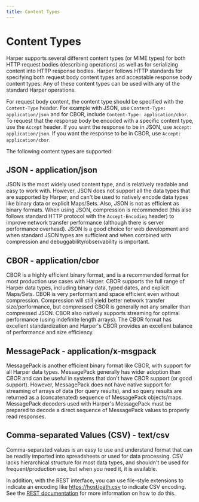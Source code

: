 ```yaml
---
title: Content Types
---
```


# Content Types

Harper supports several different content types (or MIME types) for both HTTP request bodies (describing operations) as well as for serializing content into HTTP response bodies. Harper follows HTTP standards for specifying both request body content types and acceptable response body content types. Any of these content types can be used with any of the standard Harper operations.

For request body content, the content type should be specified with the `Content-Type` header. For example with JSON, use `Content-Type: application/json` and for CBOR, include `Content-Type: application/cbor`. To request that the response body be encoded with a specific content type, use the `Accept` header. If you want the response to be in JSON, use `Accept: application/json`. If you want the response to be in CBOR, use `Accept: application/cbor`.

The following content types are supported:

## JSON - application/json

JSON is the most widely used content type, and is relatively readable and easy to work with. However, JSON does not support all the data types that are supported by Harper, and can't be used to natively encode data types like binary data or explicit Maps/Sets. Also, JSON is not as efficient as binary formats. When using JSON, compression is recommended (this also follows standard HTTP protocol with the `Accept-Encoding` header) to improve network transfer performance (although there is server performance overhead). JSON is a good choice for web development and when standard JSON types are sufficient and when combined with compression and debuggability/observability is important.

## CBOR - application/cbor

CBOR is a highly efficient binary format, and is a recommended format for most production use cases with Harper. CBOR supports the full range of Harper data types, including binary data, typed dates, and explicit Maps/Sets. CBOR is very performant and space efficient even without compression. Compression will still yield better network transfer size/performance, but compressed CBOR is generally not any smaller than compressed JSON. CBOR also natively supports streaming for optimal performance (using indefinite length arrays). The CBOR format has excellent standardization and Harper's CBOR provides an excellent balance of performance and size efficiency.

## MessagePack - application/x-msgpack

MessagePack is another efficient binary format like CBOR, with support for all Harper data types. MessagePack generally has wider adoption than CBOR and can be useful in systems that don't have CBOR support (or good support). However, MessagePack does not have native support for streaming of arrays of data (for query results), and so query results are returned as a (concatenated) sequence of MessagePack objects/maps. MessagePack decoders used with Harper's MessagePack must be prepared to decode a direct sequence of MessagePack values to properly read responses.

## Comma-separated Values (CSV) - text/csv

Comma-separated values is an easy to use and understand format that can be readily imported into spreadsheets or used for data processing. CSV lacks hierarchical structure for most data types, and shouldn't be used for frequent/production use, but when you need it, it is available.

In addition, with the REST interface, you can use file-style extensions to indicate an encoding like [https://host/path.csv](https://host/path.csv) to indicate CSV encoding. See the [REST documentation](../../developers/rest) for more information on how to do this.
